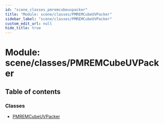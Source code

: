 ```yaml
---
id: "scene_classes_pmremcubeuvpacker"
title: "Module: scene/classes/PMREMCubeUVPacker"
sidebar_label: "scene/classes/PMREMCubeUVPacker"
custom_edit_url: null
hide_title: true
---
```


# Module: scene/classes/PMREMCubeUVPacker

## Table of contents

### Classes

- [PMREMCubeUVPacker](../classes/scene_classes_pmremcubeuvpacker.pmremcubeuvpacker.md)
